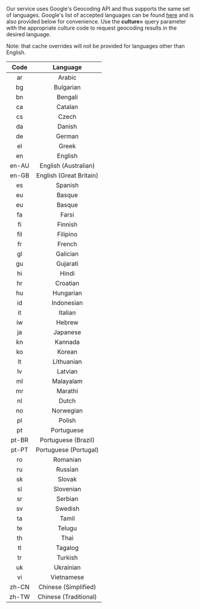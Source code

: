 Our service uses Google's Geocoding API and thus supports the same set of languages. Google's list of accepted languages can be found [here](https://developers.google.com/maps/faq#using-google-maps-apis) and is also provided below for convenience. Use the **culture=** query parameter with the appropriate culture code to request geocoding results in the desired language.

Note: that cache overrides will not be provided for languages other than English.

|**Code**|**Language**|
|:-------:|:-----------:|
|ar|Arabic|
|bg|Bulgarian|
|bn|Bengali|
|ca|Catalan|
|cs|Czech|
|da|Danish|
|de|German|
|el|Greek|
|en|English|
|en-AU|English (Australian)|
|en-GB|English (Great Britain)|
|es|Spanish|
|eu|Basque|
|eu|Basque|
|fa|Farsi|
|fi|Finnish|
|fil|Filipino|
|fr|French|
|gl|Galician|
|gu|Gujarati|
|hi|Hindi|
|hr|Croatian|
|hu|Hungarian|
|id|Indonesian|
|it|Italian|
|iw|Hebrew|
|ja|Japanese|
|kn|Kannada|
|ko|Korean|
|lt|Lithuanian|
|lv|Latvian|
|ml|Malayalam|
|mr|Marathi|
|nl|Dutch|
|no|Norwegian|
|pl|Polish|
|pt|Portuguese|
|pt-BR|Portuguese (Brazil)|
|pt-PT|Portuguese (Portugal)|
|ro|Romanian|
|ru|Russian|
|sk|Slovak|
|sl|Slovenian|
|sr|Serbian|
|sv|Swedish|
|ta|Tamil|
|te|Telugu|
|th|Thai|
|tl|Tagalog|
|tr|Turkish|
|uk|Ukrainian|
|vi|Vietnamese|
|zh-CN|Chinese (Simplified)|
|zh-TW|Chinese (Traditional)|
